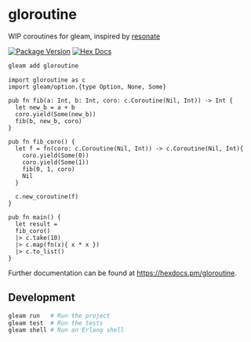 # gloroutine
WIP coroutines for gleam, inspired by [resonate](https://github.com/resonatehq/resonate/blob/32bd3b7493a7defd09223bf7bf385a35b229e387/internal/kernel/scheduler/coroutine.go#L9)

[![Package Version](https://img.shields.io/hexpm/v/gloroutine)](https://hex.pm/packages/gloroutine)
[![Hex Docs](https://img.shields.io/badge/hex-docs-ffaff3)](https://hexdocs.pm/gloroutine/)

```sh
gleam add gloroutine
```
```gleam
import gloroutine as c
import gleam/option.{type Option, None, Some}

pub fn fib(a: Int, b: Int, coro: c.Coroutine(Nil, Int)) -> Int {
  let new_b = a + b
  coro.yield(Some(new_b))
  fib(b, new_b, coro)
}

pub fn fib_coro() {
  let f = fn(coro: c.Coroutine(Nil, Int)) -> c.Coroutine(Nil, Int){
    coro.yield(Some(0))
    coro.yield(Some(1))
    fib(0, 1, coro)
    Nil
  }

  c.new_coroutine(f)
}

pub fn main() {
  let result =
  fib_coro()
  |> c.take(10)
  |> c.map(fn(x){ x * x })
  |> c.to_list()
}
```

Further documentation can be found at <https://hexdocs.pm/gloroutine>.

## Development

```sh
gleam run   # Run the project
gleam test  # Run the tests
gleam shell # Run an Erlang shell
```
